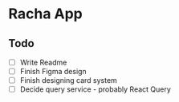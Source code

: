 # Racha App

## Todo
- [ ] Write Readme
- [ ] Finish Figma design
- [ ] Finish designing card system
- [ ] Decide query service - probably React Query